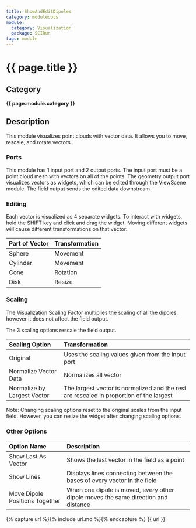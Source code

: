 ```yaml
---
title: ShowAndEditDipoles
category: moduledocs
module:
  category: Visualization
  package: SCIRun
tags: module
---
```


# {{ page.title }} #

## Category ##
**{{ page.module.category }}**

## Description ##
This module visualizes point clouds with vector data. 
It allows you to move, rescale, and rotate vectors.

### Ports ###
This module has 1 input port and 2 output ports.
The input port must be a point cloud mesh with vectors on all of the points.
The geometry output port visualizes vectors as widgets, which can be edited through the ViewScene module.
The field output sends the edited data downstream.

### Editing ###
Each vector is visualized as 4 separate widgets.
To interact with widgets, hold the SHIFT key and click and drag the widget.
Moving different widgets will cause different transformations on that vector:

| Part of Vector   | Transformation   |
| :--------------- | :--------------- |
| Sphere           | Movement         |
| Cylinder         | Movement         |
| Cone             | Rotation         |
| Disk             | Resize           |

### Scaling ###
The Visualization Scaling Factor multiplies the scaling of all the dipoles, however it does not affect the field output.

The 3 scaling options rescale the field output.

| Scaling Option                | Transformation                                                                            |
| :---------------------------- | :---------------------------------------------------------------------------------------- |
| Original                      | Uses the scaling values given from the input port                                         |
| Normalize Vector Data         | Normalizes all vector                                                                     |
| Normalize by Largest Vector   | The largest vector is normalized and the rest are rescaled in proportion of the largest   |

Note: Changing scaling options reset to the original scales from the input field.
However, you can resize the widget after changing scaling options.

### Other Options ###

| Option Name                    | Description                                                                               |
| :----------------------------  | :---------------------------------------------------------------------------------------- |
| Show Last As Vector            | Shows the last vector in the field as a point                                             |
| Show Lines                     | Displays lines connecting between the bases of every vector in the field                  |
| Move Dipole Positions Together | When one dipole is moved, every other dipole moves the same direction and distance        |


{% capture url %}{% include url.md %}{% endcapture %}
{{ url }}
